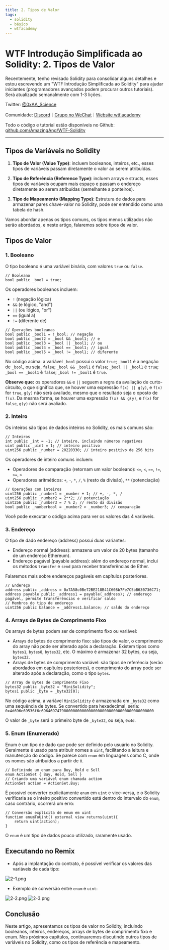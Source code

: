 ```yaml
---
title: 2. Tipos de Valor
tags:
  - solidity
  - básico
  - wtfacademy
---
```


# WTF Introdução Simplificada ao Solidity: 2. Tipos de Valor

Recentemente, tenho revisado Solidity para consolidar alguns detalhes e estou escrevendo um "WTF Introdução Simplificada ao Solidity" para ajudar iniciantes (programadores avançados podem procurar outros tutoriais). Será atualizado semanalmente com 1-3 lições.

Twitter: [@0xAA_Science](https://twitter.com/0xAA_Science)

Comunidade: [Discord](https://discord.gg/5akcruXrsk)｜[Grupo no WeChat](https://docs.google.com/forms/d/e/1FAIpQLSe4KGT8Sh6sJ7hedQRuIYirOoZK_85miz3dw7vA1-YjodgJ-A/viewform?usp=sf_link)｜[Website wtf.academy](https://wtf.academy)

Todo o código e tutorial estão disponíveis no Github: [github.com/AmazingAng/WTF-Solidity](https://github.com/AmazingAng/WTF-Solidity)

-----

## Tipos de Variáveis no Solidity

1. **Tipo de Valor (Value Type)**: incluem booleanos, inteiros, etc., esses tipos de variáveis passam diretamente o valor ao serem atribuídas.

2. **Tipo de Referência (Reference Type)**: incluem arrays e structs, esses tipos de variáveis ocupam mais espaço e passam o endereço diretamente ao serem atribuídas (semelhante a ponteiros).

3. **Tipo de Mapeamento (Mapping Type)**: Estrutura de dados para armazenar pares chave-valor no Solidity, pode ser entendido como uma tabela de hash.

Vamos abordar apenas os tipos comuns, os tipos menos utilizados não serão abordados, e neste artigo, falaremos sobre tipos de valor.

## Tipos de Valor

### 1. Booleano

O tipo booleano é uma variável binária, com valores `true` ou `false`.

```solidity
// Booleano
bool public _bool = true;
```

Os operadores booleanos incluem:

- `!` (negação lógica)
- `&&` (e lógico, "and")
- `||` (ou lógico, "or")
- `==` (igual a)
- `!=` (diferente de)

```solidity
// Operações booleanas
bool public _bool1 = !_bool; // negação
bool public _bool2 = _bool && _bool1; // e
bool public _bool3 = _bool || _bool1; // ou
bool public _bool4 = _bool == _bool1; // igual
bool public _bool5 = _bool != _bool1; // diferente
```

No código acima: a variável `_bool` possui o valor `true`; `_bool1` é a negação de `_bool`, ou seja, `false`; `_bool && _bool1` é `false`; `_bool || _bool1` é `true`; `_bool == _bool1` é `false`; `_bool != _bool1` é `true`.

**Observe que:** os operadores `&&` e `||` seguem a regra da avaliação de curto-circuito, o que significa que, se houver uma expressão `f(x) || g(y)`, e `f(x)` for `true`, `g(y)` não será avaliado, mesmo que o resultado seja o oposto de `f(x)`. Da mesma forma, se houver uma expressão `f(x) && g(y)`, e `f(x)` for `false`, `g(y)` não será avaliado.

### 2. Inteiro

Os inteiros são tipos de dados inteiros no Solidity, os mais comuns são:

```solidity
// Inteiros
int public _int = -1; // inteiro, incluindo números negativos
uint public _uint = 1; // inteiro positivo
uint256 public _number = 20220330; // inteiro positivo de 256 bits
```

Os operadores de inteiro comuns incluem:

- Operadores de comparação (retornam um valor booleano): `<=`, `<`, `==`, `!=`, `>=`, `>`
- Operadores aritméticos: `+`, `-`, `*`, `/`, `%` (resto da divisão), `**` (potenciação)

```solidity
// Operações com inteiros
uint256 public _number1 = _number + 1; // +, -, *, /
uint256 public _number2 = 2**2; // potenciação
uint256 public _number3 = 7 % 2; // resto da divisão
bool public _numberbool = _number2 > _number3; // comparação
```

Você pode executar o código acima para ver os valores das 4 variáveis.

### 3. Endereço

O tipo de dado endereço (address) possui duas variantes:

- Endereço normal (address): armazena um valor de 20 bytes (tamanho de um endereço Ethereum).
- Endereço pagável (payable address): além do endereço normal, inclui os métodos `transfer` e `send` para receber transferências de Ether.

Falaremos mais sobre endereços pagáveis em capítulos posteriores.

```solidity
// Endereço
address public _address = 0x7A58c0Be72BE218B41C608b7Fe7C5bB630736C71;
address payable public _address1 = payable(_address); // endereço pagável, permite transferências e verificar saldo
// Membros do tipo de endereço
uint256 public balance = _address1.balance; // saldo do endereço
```

### 4. Arrays de Bytes de Comprimento Fixo

Os arrays de bytes podem ser de comprimento fixo ou variável:

- Arrays de bytes de comprimento fixo: são tipos de valor, o comprimento do array não pode ser alterado após a declaração. Existem tipos como `bytes1`, `bytes8`, `bytes32`, etc. O máximo é armazenar 32 bytes, ou seja, `bytes32`.
- Arrays de bytes de comprimento variável: são tipos de referência (serão abordados em capítulos posteriores), o comprimento do array pode ser alterado após a declaração, como o tipo `bytes`.

```solidity
// Array de Bytes de Comprimento Fixo
bytes32 public _byte32 = "MiniSolidity"; 
bytes1 public _byte = _byte32[0]; 
```

No código acima, a variável `MiniSolidity` é armazenada em `_byte32` como uma sequência de bytes. Se convertido para hexadecimal, seria: `0x4d696e69536f6c69646974790000000000000000000000000000000000000000`

O valor de `_byte` será o primeiro byte de `_byte32`, ou seja, `0x4d`.

### 5. Enum (Enumerado)

Enum é um tipo de dado que pode ser definido pelo usuário no Solidity. Geralmente é usado para atribuir nomes a `uint`, facilitando a leitura e manutenção do código. Se parece com `enum` em linguagens como C, onde os nomes são atribuídos a partir de `0`.

```solidity
// Definindo um enum para Buy, Hold e Sell
enum ActionSet { Buy, Hold, Sell }
// Criando uma variável enum chamada action
ActionSet action = ActionSet.Buy;
```

É possível converter explicitamente `enum` em `uint` e vice-versa, e o Solidity verificaria se o inteiro positivo convertido está dentro do intervalo do `enum`, caso contrário, ocorrerá um erro:

```solidity
// Conversão explícita de enum em uint
function enumToUint() external view returns(uint){
    return uint(action);
}
```

O `enum` é um tipo de dados pouco utilizado, raramente usado.

## Executando no Remix

- Após a implantação do contrato, é possível verificar os valores das variáveis de cada tipo:

![2-1.png](./img/2-1.png)
  
- Exemplo de conversão entre `enum` e `uint`:

![2-2.png](./img/2-2.png)
![2-3.png](./img/2-3.png)

## Conclusão

Neste artigo, apresentamos os tipos de valor no Solidity, incluindo booleanos, inteiros, endereços, arrays de bytes de comprimento fixo e enum. Nos próximos capítulos, continuaremos discutindo outros tipos de variáveis no Solidity, como os tipos de referência e mapeamento.

